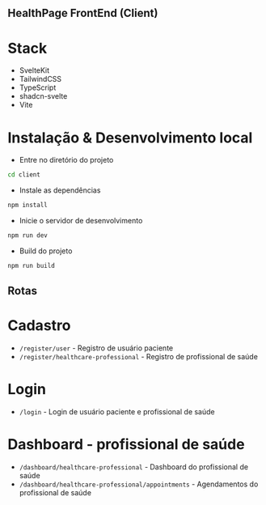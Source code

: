 ## HealthPage FrontEnd (Client)
# Stack
- SvelteKit
- TailwindCSS
- TypeScript
- shadcn-svelte
- Vite

# Instalação & Desenvolvimento local
- Entre no diretório do projeto
```bash
cd client
```
- Instale as dependências
```bash
npm install
```
- Inicie o servidor de desenvolvimento
```bash
npm run dev
```
- Build do projeto
```bash
npm run build
```


## Rotas
# Cadastro
- `/register/user` - Registro de usuário paciente
- `/register/healthcare-professional` - Registro de profissional de saúde

# Login 
- `/login` - Login de usuário paciente e profissional de saúde

# Dashboard - profissional de saúde
- `/dashboard/healthcare-professional` - Dashboard do profissional de saúde
- `/dashboard/healthcare-professional/appointments` - Agendamentos do profissional de saúde